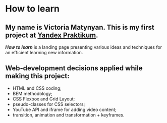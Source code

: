# How to learn
## My name is Victoria Matynyan. This is my first project at [Yandex Praktikum](https://practicum.yandex.ru/).
**_How to learn_** is a landing page presenting various ideas and techniques for an efficient learning new information.
## Web-development decisions applied while making this project:
* HTML and CSS coding;
* BEM methodology;
* CSS Flexbox and Grid Layout;
* pseudo-classes for CSS selectors;
* YouTube API and iframe for adding video content;
* transition, animation and transformation + keyframes.
